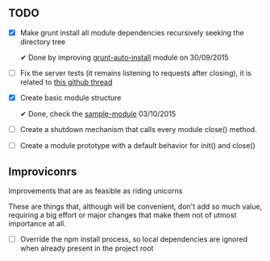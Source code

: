 ## TODO

 - [x] Make grunt install all module dependencies recursively seeking the directory tree

   ✔ Done by improving [grunt-auto-install](https://github.com/Manabu-GT/grunt-auto-install) module on 30/09/2015
 - [ ] Fix the server tests (it remains listening to requests after closing), it is related to [this github thread](https://github.com/nodejs/node/issues/2642)
 - [x] Create basic module structure

   ✔ Done, check the [sample-module](backend/core/sample-module) 03/10/2015
 - [ ] Create a shutdown mechanism that calls every module close() method.
 - [ ] Create a module prototype with a default behavior for init() and close()

## Improviconrs
Improvements that are as feasible as riding unicorns

These are things that, although will be convenient, don't add so much value, requiring a big effort or major changes that make them not of utmost importance at all.

 - [ ] Override the npm install process, so local dependencies are ignored when already present in the project root
